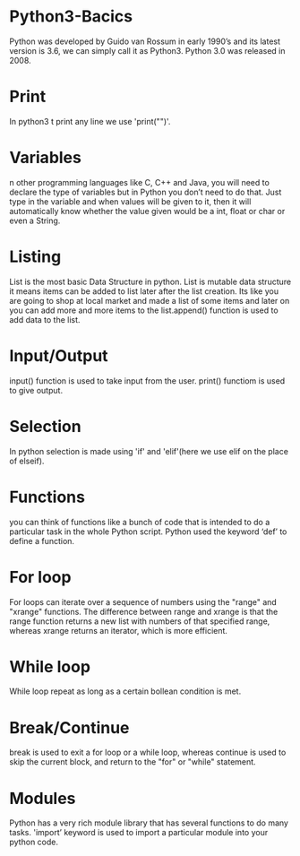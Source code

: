 # Python3-Bacics
Python was developed by Guido van Rossum in early 1990’s and its latest version is 3.6, we can simply call it as Python3. Python 3.0 was released in 2008.
# Print
In python3 t print any line we use 'print("<text>")'.
# Variables
n other programming languages like C, C++ and Java, you will need to declare the type of variables but in Python you don’t need to do that. Just type in the variable and when values will be given to it, then it will automatically know whether the value given would be a int, float or char or even a String.
# Listing
  List is the most basic Data Structure in python. List is mutable data structure it means items can be added to list later after the list creation. Its like you are going to shop at local market and made a list of some items and later on you can add more and more items to the list.append() function is used to add data to the list.
# Input/Output
  input() function is used to take input from the user.
  print() functiom is used to give output.
# Selection
  In python selection is made using 'if' and 'elif'(here we use elif on the place of elseif).
# Functions
  you can think of functions like a bunch of code that is intended to do a particular task in the whole Python script. Python   used the keyword ‘def’ to define a function.
# For loop
  For loops can iterate over a sequence of numbers using the "range" and "xrange" functions. The difference between range and   xrange is that the range function returns a new list with numbers of that specified range, whereas xrange returns an           iterator, which is more efficient.
# While loop
  While loop repeat as long as a certain bollean condition is met.
# Break/Continue
  break is used to exit a for loop or a while loop, whereas continue is used to skip the current block, and return to the       "for" or "while" statement.
# Modules
  Python has a very rich module library that has several functions to do many tasks. 'import’ keyword is used to import a       particular module into your python code. 
